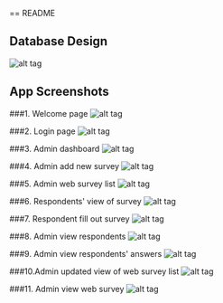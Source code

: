 == README

## Database Design
![alt tag](http://i.imgur.com/SUycgtQ.png)

## App Screenshots

###1. Welcome page
![alt tag](http://i.imgur.com/MusGr2f.png)

###2. Login page
![alt tag](http://i.imgur.com/0j8TB3X.png)

###3. Admin dashboard
![alt tag](http://i.imgur.com/NmiIagE.png)

###4. Admin add new survey
![alt tag](http://i.imgur.com/bU0nvSV.png)

###5. Admin web survey list
![alt tag](http://i.imgur.com/Pzv1BK9.png)

###6. Respondents' view of survey
![alt tag](http://i.imgur.com/5U5dWSX.png)

###7. Respondent fill out survey
![alt tag](http://i.imgur.com/8qhIHhX.png)

###8. Admin view respondents
![alt tag](http://i.imgur.com/ydNZyqa.png)

###9. Admin view respondents' answers
![alt tag](http://i.imgur.com/14Wzans.png)

###10.Admin updated view of web survey list
![alt tag](http://i.imgur.com/6BKBpsO.png)

###11. Admin view web survey
![alt tag](http://i.imgur.com/KlUDl8g.png)
